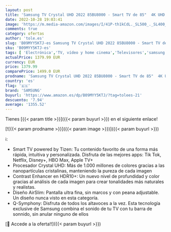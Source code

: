 ```yaml
---
layout: post
title: 'Samsung TV Crystal UHD 2022 85BU8000 - Smart TV de 85"  4K UHD  Procesador Crystal UHD  Contast Enhancer con HDR10+  Q-Symphony y Alexa integrada.'
date: 2022-10-28 19:03:41
image: 'https://m.media-amazon.com/images/I/41P-th1kCdL._SL500_._SL400_.jpg'
comments: true
category: ofertas
author: 'tole.es'
slug: 'B09MYY5KTJ-es Samsung TV Crystal UHD 2022 85BU8000 - Smart TV de 85" 4K...'
sku: 'B09MYY5KTJ-es'
tags: [ 'Electrónica','TV, vídeo y home cinema','Televisores','samsung','smart','tv','🇪🇸', ]
actualPrice: 1379.99 EUR
currency: EUR
price: 1379.99
comparePrice: 1499.0 EUR
prodname: 'Samsung TV Crystal UHD 2022 85BU8000 - Smart TV de 85"  4K UHD  Procesador Crystal UHD  Contast Enhancer con HDR10+  Q-Symphony y Alexa integrada.'
country: 'es'
flag: '🇪🇸'
brand: 'SAMSUNG'
buyurl: 'https://www.amazon.es/dp/B09MYY5KTJ/?tag=tolees-21'
descuento: '7.94'
average: '1355.52'
---
```


Tienes [{{< param title >}}]({{< param buyurl >}}) en el siguiente enlace!

[![{{< param prodname >}}]({{< param image >}})]({{< param buyurl >}})

ℹ️:

- Smart TV powered by Tizen: Tu contenido favorito de una forma más rápida, intuitiva y personalizada. Disfruta de las mejores apps: Tik Tok, Netflix, Disney+, HBO Max, Apple TV+
- Procesador Crystal UHD: Más de 1.000 millones de colores gracias a las nanopartículas cristalinas, manteniendo la pureza de cada imagen
- Contrast Enhancer en HDR10+: Un nuevo nivel de profundidad y color gracias al análisis de cada imagen para crear tonalidades más naturales y realistas.
- Diseño AirSlim: Pantalla ultra fina, sin marcos y con peana adjustable. Un diseño nunca visto en esta categoría.
- Q-Symphony: Disfruta de todos los altavoces a la vez. Esta tecnología exclusive de Samsung combina el sonido de tu TV con tu barra de sonnido, sin anular ninguno de ellos

[🛒 Accede a la oferta!!]({{< param buyurl >}})
